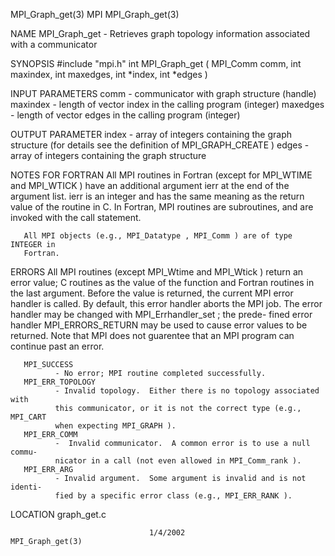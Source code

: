 MPI_Graph_get(3)                      MPI                     MPI_Graph_get(3)



NAME
       MPI_Graph_get -  Retrieves graph topology information associated with a
       communicator

SYNOPSIS
       #include "mpi.h"
       int MPI_Graph_get ( MPI_Comm comm, int maxindex, int maxedges,
                          int *index, int *edges )

INPUT PARAMETERS
       comm   - communicator with graph structure (handle)
       maxindex
              - length of vector index in the calling program  (integer)
       maxedges
              - length of vector edges in the calling program  (integer)


OUTPUT PARAMETER
       index  - array of integers containing the graph structure (for  details
              see the definition of MPI_GRAPH_CREATE )
       edges  - array of integers containing the graph structure


NOTES FOR FORTRAN
       All  MPI routines in Fortran (except for MPI_WTIME and MPI_WTICK ) have
       an additional argument ierr at the end of the argument list.   ierr  is
       an  integer and has the same meaning as the return value of the routine
       in C.  In Fortran, MPI routines are subroutines, and are  invoked  with
       the call statement.

       All MPI objects (e.g., MPI_Datatype , MPI_Comm ) are of type INTEGER in
       Fortran.


ERRORS
       All MPI routines (except MPI_Wtime and  MPI_Wtick  )  return  an  error
       value;  C routines as the value of the function and Fortran routines in
       the last argument.  Before the value is returned, the current MPI error
       handler  is called.  By default, this error handler aborts the MPI job.
       The error handler may be changed with MPI_Errhandler_set ;  the  prede-
       fined error handler MPI_ERRORS_RETURN may be used to cause error values
       to be returned.  Note that MPI does not guarentee that an  MPI  program
       can continue past an error.

       MPI_SUCCESS
              - No error; MPI routine completed successfully.
       MPI_ERR_TOPOLOGY
              - Invalid topology.  Either there is no topology associated with
              this communicator, or it is not the correct type (e.g., MPI_CART
              when expecting MPI_GRAPH ).
       MPI_ERR_COMM
              -  Invalid communicator.  A common error is to use a null commu-
              nicator in a call (not even allowed in MPI_Comm_rank ).
       MPI_ERR_ARG
              - Invalid argument.  Some argument is invalid and is not identi-
              fied by a specific error class (e.g., MPI_ERR_RANK ).

LOCATION
       graph_get.c



                                   1/4/2002                   MPI_Graph_get(3)
